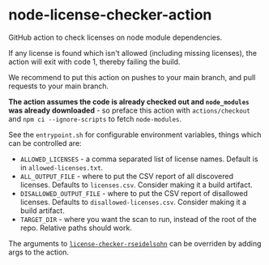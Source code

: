 # node-license-checker-action
GitHub action to check licenses on node module dependencies.

If any license is found which isn't allowed (including missing licenses), the action will exit with code 1, thereby failing the build.

We recommend to put this action on pushes to your main branch, and pull requests to your main branch.

**The action assumes the code is already checked out and `node_modules` was already downloaded** - so preface this action with `actions/checkout` and `npm ci --ignore-scripts` to fetch `node-modules`.

See the `entrypoint.sh` for configurable environment variables, things which can be controlled are:
* `ALLOWED_LICENSES` - a comma separated list of license names. Default is in `allowed-licenses.txt`.
* `ALL_OUTPUT_FILE` - where to put the CSV report of all discovered licenses. Defaults to `licenses.csv`. Consider making it a build artifact.
* `DISALLOWED_OUTPUT_FILE` - where to put the CSV report of disallowed licenses. Defaults to `disallowed-licenses.csv`. Consider making it a build artifact.
* `TARGET_DIR` - where you want the scan to run, instead of the root of the repo. Relative paths should work.

The arguments to [`license-checker-rseidelsohn`](https://github.com/RSeidelsohn/license-checker-rseidelsohn) can be overriden by adding args to the action.
